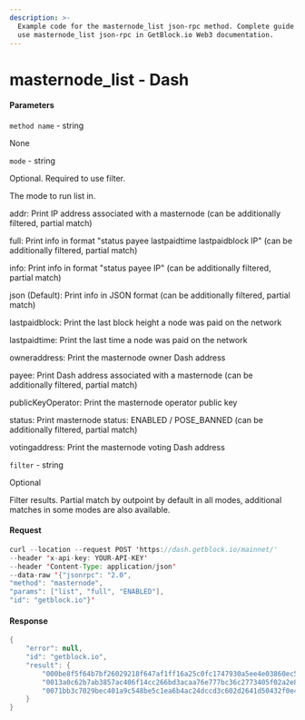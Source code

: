```yaml
---
description: >-
  Example code for the masternode_list json-rpc method. Сomplete guide on how to
  use masternode_list json-rpc in GetBlock.io Web3 documentation.
---
```


# masternode\_list - Dash

#### Parameters

`method name` - string

None

`mode` - string

Optional. Required to use filter.

The mode to run list in.

addr: Print IP address associated with a masternode (can be additionally filtered, partial match)

full: Print info in format "status payee lastpaidtime lastpaidblock IP" (can be additionally filtered, partial match)

info: Print info in format "status payee IP" (can be additionally filtered, partial match)

json (Default): Print info in JSON format (can be additionally filtered, partial match)

lastpaidblock: Print the last block height a node was paid on the network

lastpaidtime: Print the last time a node was paid on the network

owneraddress: Print the masternode owner Dash address

payee: Print Dash address associated with a masternode (can be additionally filtered, partial match)

publicKeyOperator: Print the masternode operator public key

status: Print masternode status: ENABLED / POSE\_BANNED (can be additionally filtered, partial match)

votingaddress: Print the masternode voting Dash address

`filter` - string

Optional

Filter results. Partial match by outpoint by default in all modes, additional matches in some modes are also available.

#### Request

```java
curl --location --request POST 'https://dash.getblock.io/mainnet/' 
--header 'x-api-key: YOUR-API-KEY' 
--header 'Content-Type: application/json' 
--data-raw '{"jsonrpc": "2.0",
"method": "masternode",
"params": ["list", "full", "ENABLED"],
"id": "getblock.io"}'
```

#### Response

```java
{
    "error": null,
    "id": "getblock.io",
    "result": {
        "000be8f5f64b7bf26029218f647af1ff16a25c0fc1747930a5ee4e03860ec581-1": "           ENABLED XiwYx9vPDsviVbARe9deBs9QFsgYZNAHrC 1630758460 1532684 45.76.234.147:9999",
        "0013a0c62b7ab3857ac406f14cc266bd3acaa76e777bc36c2773405f02a2e8a6-0": "           ENABLED XeMARmdS6jidwhCTdvT6Yg1Fw2CmQsNMLS 1630844680 1533229 135.181.82.13:9999",
        "0071bb3c7029bec401a9c548be5c1ea6b4ac24dccd3c602d2641d50432f0e467-1": "           ENABLED Xs9JSHbRxHwfVDuDrQnyzMYVGNWuHWLoit 1630677091 1532173 212.24.104.235:9999"
    }
}
```
